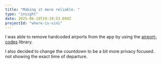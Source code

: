 ```yaml
---
title: "Making it more reliable. "
type: "insight"
date: 2025-06-19T19:19:53.694Z
projectId: "where-is-vini"
---
```


I was able to remove hardcoded airports from the app by using the [airport-codes](https://www.npmjs.com/package/@nwpr/airport-codes) library. 

I also decided to change the countdown to be a bit more privacy focused. not showing the exact time of departure. 